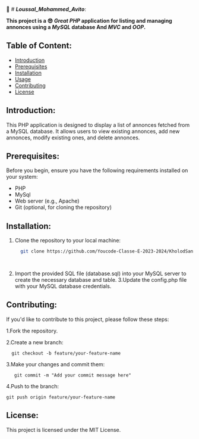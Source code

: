 :rocket:  # ***Loussal_Mohammed_Avito***:

 **This project is a 😎 ***Great*** ***PHP*** application for listing and managing annonces using a ***MySQL*** database And ***MVC*** and ***OOP***.**

## Table of Content:

- [Introduction](#introduction)
- [Prerequisites](#prerequisites)
- [Installation](#installation)
- [Usage](#usage)
- [Contributing](#contributing)
- [License](#license)

## Introduction:

  This PHP application is designed to display a list of annonces fetched from a MySQL database. It allows users to view existing annonces, add new annonces, modify existing ones, and delete annonces.

## Prerequisites:

Before you begin, ensure you have the following requirements installed on your system:
  - PHP
  - MySql
  - Web server (e.g., Apache)
  - Git (optional, for cloning the repository)

## Installation:

 1. Clone the repository to your local machine:

     ```bash
       git clone https://github.com/Youcode-Classe-E-2023-2024/KholodSanak_Avito.git
    
  
 3. Import the provided SQL file (database.sql) into your MySQL server to create the necessary database and table. 3.Update the config.php file with your MySQL database 
  credentials.

## Contributing:
  If you'd like to contribute to this project, please follow these steps:

  1.Fork the repository.
  

  2.Create a new branch:

      git checkout -b feature/your-feature-name
  3.Make your changes and commit them:

       git commit -m "Add your commit message here"
  4.Push to the branch:

    git push origin feature/your-feature-name

## License:

This project is licensed under the MIT License.
 

